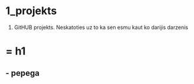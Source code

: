 # 1_projekts
1. GitHUB projekts. Neskatoties uz to ka sen esmu kaut ko darijis
 darzenis

# = h1
## - pepega
